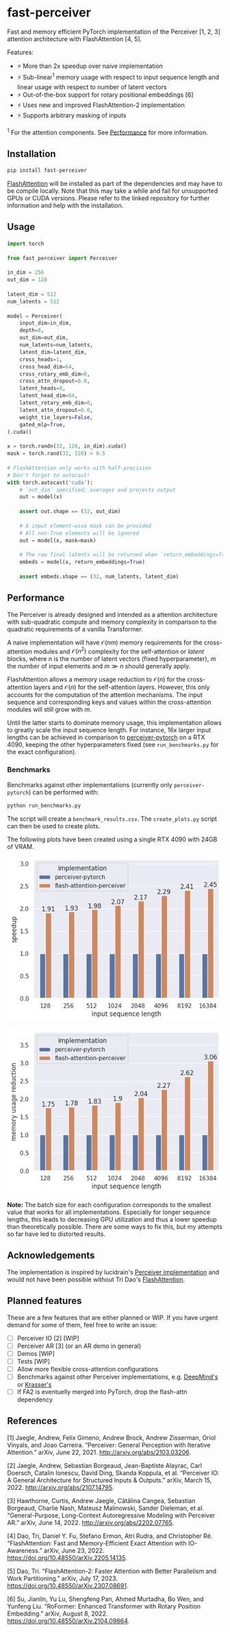 fast-perceiver
=========================

Fast and memory efficient PyTorch implementation of the Perceiver [1, 2, 3] attention architecture with FlashAttention [4, 5].

Features:

* ⚡ More than 2x speedup over naive implementation
* ⚡ Sub-linear<sup>1</sup> memory usage with respect to input sequence length and linear usage with respect to number of latent vectors
* ⚡ Out-of-the-box support for rotary positional embeddings [6]
* ⚡ Uses new and improved FlashAttention-2 implementation
* ⚡ Supports arbitrary masking of inputs

<sup>1</sup> For the attention components. See [Performance](#performance) for more information.

Installation
------------

```bash
pip install fast-perceiver
```

[FlashAttention](https://github.com/Dao-AILab/flash-attention) will be installed as part of the dependencies and may have to be compile locally. Note that this may take a while and fail for unsupported GPUs or CUDA versions. Please refer to the linked repository for further information and help with the installation.

Usage
-----

```python
import torch

from fast_perceiver import Perceiver

in_dim = 256
out_dim = 128

latent_dim = 512
num_latents = 512

model = Perceiver(
    input_dim=in_dim,
    depth=8,
    out_dim=out_dim,
    num_latents=num_latents,
    latent_dim=latent_dim,
    cross_heads=1,
    cross_head_dim=64,
    cross_rotary_emb_dim=0,
    cross_attn_dropout=0.0,
    latent_heads=8,
    latent_head_dim=64,
    latent_rotary_emb_dim=0,
    latent_attn_dropout=0.0,
    weight_tie_layers=False,
    gated_mlp=True,
).cuda()

x = torch.randn(32, 128, in_dim).cuda()
mask = torch.rand(32, 128) > 0.5

# FlashAttention only works with half-precision
# Don't forget to autocast!
with torch.autocast('cuda'):
    # `out_dim` specified; averages and projects output
    out = model(x)

    assert out.shape == (32, out_dim)

    # A input element-wise mask can be provided
    # All non-True elements will be ignored
    out = model(x, mask=mask)

    # The raw final latents will be returned when `return_embeddings=True`
    embeds = model(x, return_embeddings=True)

    assert embeds.shape == (32, num_latents, latent_dim)
```

Performance
-----------

The Perceiver is already designed and intended as a attention architecture with sub-quadratic compute and memory complexity in comparison to the quadratic requirements of a vanilla Transformer.

A naive implementation will have $\mathcal{O}(nm)$ memory requirements for the cross-attention modules and $\mathcal{O}(n^2)$ complexity for the self-attention or _latent_ blocks, where $n$ is the number of latent vectors (fixed hyperparameter), $m$ the number of input elements and $m \gg n$ should generally apply.

FlashAttention allows a memory usage reduction to $\mathcal{O}(n)$ for the cross-attention layers and $\mathcal{O}(n)$ for the self-attention layers. However, this only accounts for the computation of the attention mechanisms. The input sequence and corresponding keys and values within the cross-attention modules will still grow with $m$.

Until the latter starts to dominate memory usage, this implementation allows to greatly scale the input sequence length. For instance, 16x larger input lengths can be achieved in comparison to [perceiver-pytorch](https://github.com/lucidrains/perceiver-pytorch) on a RTX 4090, keeping the other hyperparameters fixed (see `run_benchmarks.py` for the exact configuration).

### Benchmarks

Benchmarks against other implementations (currently only `perceiver-pytorch`) can be performed with:

```bash
python run_benchmarks.py
```

The script will create a `benchmark_results.csv`. The `create_plots.py` script can then be used to create plots.

The following plots have been created using a single RTX 4090 with 24GB of VRAM.

![Benchmark results on speedup](figures/benchmark_speedup.png)

![Benchmark results on memory usage reduction](figures/benchmark_memory_usage_reduction.png)

**Note:** The batch size for each configuration corresponds to the smallest value that works for all implementations. Especially for longer sequence lengths, this leads to decreasing GPU utilization and thus a lower speedup than theoretically possible. There are some ways to fix this, but my attempts so far have led to distorted results.

Acknowledgements
----------------

The implementation is inspired by lucidrain's [Perceiver implementation](https://github.com/lucidrains/perceiver-pytorc) and would not have been possible without Tri Dao's [FlashAttention](https://github.com/Dao-AILab/flash-attention).

Planned features
---------------

These are a few features that are either planned or WIP. If you have urgent demand for some of them, feel free to write an issue:

- [ ] Perceiver IO [2] [WIP]
- [ ] Perceiver AR [3] (or an AR demo in general)
- [ ] Demos [WIP]
- [ ] Tests [WIP]
- [ ] Allow more flexible cross-attention configurations
- [ ] Benchmarks against other Perceiver implementations, e.g. [DeepMind's](https://github.com/deepmind/deepmind-research/tree/master/perceiver) or [Krasser's](https://github.com/krasserm/perceiver-io)
- [ ] If FA2 is eventuelly merged into PyTorch, drop the flash-attn dependency

References
----------

[1] Jaegle, Andrew, Felix Gimeno, Andrew Brock, Andrew Zisserman, Oriol Vinyals, and Joao Carreira. “Perceiver: General Perception with Iterative Attention.” arXiv, June 22, 2021. http://arxiv.org/abs/2103.03206.

[2] Jaegle, Andrew, Sebastian Borgeaud, Jean-Baptiste Alayrac, Carl Doersch, Catalin Ionescu, David Ding, Skanda Koppula, et al. “Perceiver IO: A General Architecture for Structured Inputs & Outputs.” arXiv, March 15, 2022. http://arxiv.org/abs/2107.14795.

[3] Hawthorne, Curtis, Andrew Jaegle, Cătălina Cangea, Sebastian Borgeaud, Charlie Nash, Mateusz Malinowski, Sander Dieleman, et al. “General-Purpose, Long-Context Autoregressive Modeling with Perceiver AR.” arXiv, June 14, 2022. http://arxiv.org/abs/2202.07765.

[4] Dao, Tri, Daniel Y. Fu, Stefano Ermon, Atri Rudra, and Christopher Ré. “FlashAttention: Fast and Memory-Efficient Exact Attention with IO-Awareness.” arXiv, June 23, 2022. https://doi.org/10.48550/arXiv.2205.14135.

[5] Dao, Tri. “FlashAttention-2: Faster Attention with Better Parallelism and Work Partitioning.” arXiv, July 17, 2023. https://doi.org/10.48550/arXiv.2307.08691.

[6] Su, Jianlin, Yu Lu, Shengfeng Pan, Ahmed Murtadha, Bo Wen, and Yunfeng Liu. “RoFormer: Enhanced Transformer with Rotary Position Embedding.” arXiv, August 8, 2022. https://doi.org/10.48550/arXiv.2104.09864.
